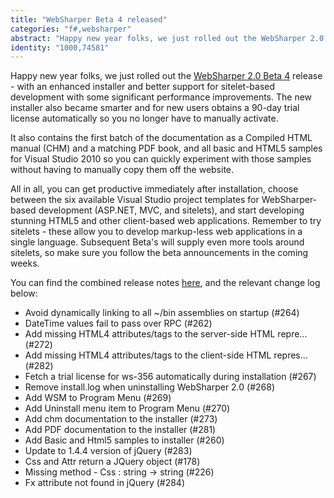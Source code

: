 ```yaml
---
title: "WebSharper Beta 4 released"
categories: "f#,websharper"
abstract: "Happy new year folks, we just rolled out the WebSharper 2.0 Beta4 release - with an enhanced installer and better support for sitelet-based development with some significant performance improvements. The new installer also became smarter and for new users obtains a 90-day trial license automatically so you no longer have to manually activate."
identity: "1000,74581"
---
```

Happy new year folks, we just rolled out the [WebSharper 2.0 Beta 4](http://www.intellifactory.com/AssetDownload.aspx?AssetName=WebSharperInstaller-2.0.88.msi) release - with an enhanced installer and better support for sitelet-based development with some significant performance improvements. The new installer also became smarter and for new users obtains a 90-day trial license automatically so you no longer have to manually activate.

It also contains the first batch of the documentation as a Compiled HTML manual (CHM) and a matching PDF book, and all basic and HTML5 samples for Visual Studio 2010 so you can quickly experiment with those samples without having to manually copy them off the website.

All in all, you can get productive immediately after installation, choose between the six available Visual Studio project templates for WebSharper-based development (ASP.NET, MVC, and sitelets), and start developing stunning HTML5 and other client-based web applications. Remember to try sitelets - these allow you to develop markup-less web applications in a single language. Subsequent Beta's will supply even more tools around sitelets, so make sure you follow the beta announcements in the coming weeks.

You can find the combined release notes [here](http://www.websharper.com/ChangeLog.aspx), and the relevant change log below:

 * Avoid dynamically linking to all ~/bin assemblies on startup (#264)
 * DateTime values fail to pass over RPC (#262)
 * Add missing HTML4 attributes/tags to the server-side HTML repre... (#272)
 * Add missing HTML4 attributes/tags to the client-side HTML repres... (#282)
 * Fetch a trial license for ws-356 automatically during installation (#267)
 * Remove install.log when uninstalling WebSharper 2.0 (#268)
 * Add WSM to Program Menu (#269)
 * Add Uninstall menu item to Program Menu (#270)
 * Add chm documentation to the installer (#273)
 * Add PDF documentation to the installer (#281)
 * Add Basic and Html5 samples to installer (#260)
 * Update to 1.4.4 version of jQuery (#283)
 * Css and Attr return a JQuery object (#178)
 * Missing method - Css : string -> string (#226)
 * Fx attribute not found in jQuery (#284)
